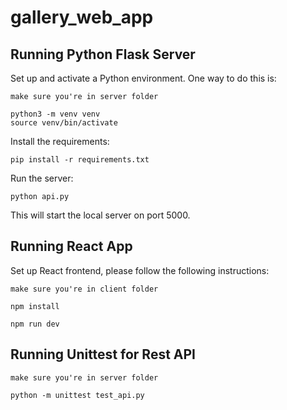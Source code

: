 # gallery_web_app


## Running Python Flask Server

Set up and activate a Python environment. One way to do this is:

```
make sure you're in server folder
```

```
python3 -m venv venv
source venv/bin/activate
```

Install the requirements:

```
pip install -r requirements.txt
```

Run the server:

```
python api.py
```

This will start the local server on port 5000.


## Running React App
Set up React frontend, please follow the following instructions:

```
make sure you're in client folder
```

```
npm install
```

```
npm run dev
```

## Running Unittest for Rest API
```
make sure you're in server folder
```

```
python -m unittest test_api.py
```
